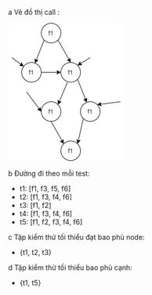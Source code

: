 a Vẽ đồ thị call :

![image](./images/Chapter7.4-3a.jpg)

b Đường đi theo mỗi test:
  * t1: [f1, f3, f5, f6]
  * t2: [f1, f3, f4, f6]
  * t3: [f1, f2]
  * t4: [f1, f3, f4, f6]
  * t5: [f1, f2, f3, f4, f6]

c Tập kiểm thử tối thiểu đạt bao phủ node:
  * {t1, t2, t3}
  
d Tập kiểm thử tối thiểu bao phủ cạnh:
  * {t1, t5}
  
